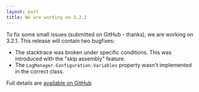 ```yaml
---
layout: post
title: We are working on 3.2.1
---
```


To fix some small issues (submitted on GitHub - thanks), we are working on 3.2.1. This release will contain two bugfixes:

- The stacktrace was broken under specific conditions. This was introduced with the "skip assembly" feature.
- The `LogManager.Configuration.Variables` property wasn't implemented in the correct class. 


Full details are [available on GitHub](https://github.com/NLog/NLog/milestones/3.2.1)
